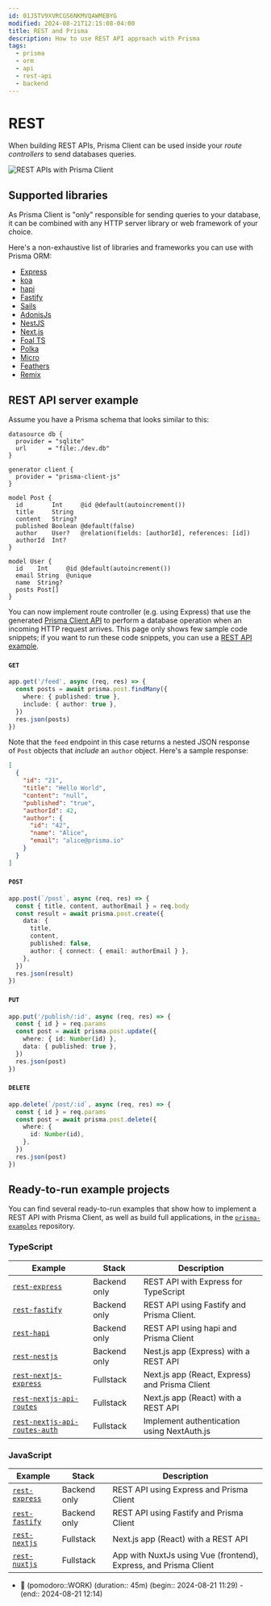 ```yaml
---
id: 01J5TV9XVRCGS6NKMVQAWMEBYG
modified: 2024-08-21T12:15:08-04:00
title: REST and Prisma
description: How to use REST API approach with Prisma
tags:
  - prisma
  - orm
  - api
  - rest-api
  - backend
---
```

# REST

When building REST APIs, Prisma Client can be used inside your _route controllers_ to send databases queries.

![REST APIs with Prisma Client](https://www.prisma.io/docs/assets/images/prisma-rest-apis-0e61276a3ec593d67c0a7d46875fe023.png)

## Supported libraries[​](https://www.prisma.io/docs/orm/overview/prisma-in-your-stack/rest#supported-libraries "Direct link to Supported libraries")

As Prisma Client is "only" responsible for sending queries to your database, it can be combined with any HTTP server library or web framework of your choice.

Here's a non-exhaustive list of libraries and frameworks you can use with Prisma ORM:

- [Express](https://expressjs.com/)
- [koa](https://koajs.com/)
- [hapi](https://hapi.dev/)
- [Fastify](https://www.fastify.io/)
- [Sails](https://sailsjs.com/)
- [AdonisJs](https://adonisjs.com/)
- [NestJS](https://nestjs.com/)
- [Next.js](https://nextjs.org/)
- [Foal TS](https://foalts.org/)
- [Polka](https://github.com/lukeed/polka)
- [Micro](https://github.com/zeit/micro)
- [Feathers](https://feathersjs.com/)
- [Remix](https://remix.run/)

## REST API server example[​](https://www.prisma.io/docs/orm/overview/prisma-in-your-stack/rest#rest-api-server-example "Direct link to REST API server example")

Assume you have a Prisma schema that looks similar to this:

```prisma
datasource db {
  provider = "sqlite"
  url      = "file:./dev.db"
}

generator client {
  provider = "prisma-client-js"
}

model Post {
  id        Int     @id @default(autoincrement())
  title     String
  content   String?
  published Boolean @default(false)
  author    User?   @relation(fields: [authorId], references: [id])
  authorId  Int?
}

model User {
  id    Int     @id @default(autoincrement())
  email String  @unique
  name  String?
  posts Post[]
}
```

You can now implement route controller (e.g. using Express) that use the generated [Prisma Client API](https://www.prisma.io/docs/orm/prisma-client) to perform a database operation when an incoming HTTP request arrives. This page only shows few sample code snippets; if you want to run these code snippets, you can use a [REST API example](https://github.com/prisma/prisma-examples/tree/latest/typescript/rest-express).

#### `GET`[​](https://www.prisma.io/docs/orm/overview/prisma-in-your-stack/rest#get "Direct link to get")

```typescript
app.get('/feed', async (req, res) => {
  const posts = await prisma.post.findMany({
    where: { published: true },
    include: { author: true },
  })
  res.json(posts)
})
```

Note that the `feed` endpoint in this case returns a nested JSON response of `Post` objects that _include_ an `author` object. Here's a sample response:

```json
[
  {
    "id": "21",
    "title": "Hello World",
    "content": "null",
    "published": "true",
    "authorId": 42,
    "author": {
      "id": "42",
      "name": "Alice",
      "email": "alice@prisma.io"
    }
  }
]
```

#### `POST`[​](https://www.prisma.io/docs/orm/overview/prisma-in-your-stack/rest#post "Direct link to post")

```typescript
app.post(`/post`, async (req, res) => {
  const { title, content, authorEmail } = req.body
  const result = await prisma.post.create({
    data: {
      title,
      content,
      published: false,
      author: { connect: { email: authorEmail } },
    },
  })
  res.json(result)
})

```

#### `PUT`[​](https://www.prisma.io/docs/orm/overview/prisma-in-your-stack/rest#put "Direct link to put")

```typescript
app.put('/publish/:id', async (req, res) => {
  const { id } = req.params
  const post = await prisma.post.update({
    where: { id: Number(id) },
    data: { published: true },
  })
  res.json(post)
})
```

#### `DELETE`[​](https://www.prisma.io/docs/orm/overview/prisma-in-your-stack/rest#delete "Direct link to delete")

```typescript
app.delete(`/post/:id`, async (req, res) => {
  const { id } = req.params
  const post = await prisma.post.delete({
    where: {
      id: Number(id),
    },
  })
  res.json(post)
})
```
## Ready-to-run example projects[​](https://www.prisma.io/docs/orm/overview/prisma-in-your-stack/rest#ready-to-run-example-projects "Direct link to Ready-to-run example projects")

You can find several ready-to-run examples that show how to implement a REST API with Prisma Client, as well as build full applications, in the [`prisma-examples`](https://github.com/prisma/prisma-examples/) repository.

### TypeScript[​](https://www.prisma.io/docs/orm/overview/prisma-in-your-stack/rest#typescript "Direct link to TypeScript")

|**Example**|**Stack**|**Description**|
|---|---|---|
|[`rest-express`](https://github.com/prisma/prisma-examples/tree/latest/typescript/rest-express)|Backend only|REST API with Express for TypeScript|
|[`rest-fastify`](https://github.com/prisma/prisma-examples/tree/latest/typescript/rest-fastify)|Backend only|REST API using Fastify and Prisma Client.|
|[`rest-hapi`](https://github.com/prisma/prisma-examples/tree/latest/typescript/rest-hapi)|Backend only|REST API using hapi and Prisma Client|
|[`rest-nestjs`](https://github.com/prisma/prisma-examples/tree/latest/typescript/rest-nestjs)|Backend only|Nest.js app (Express) with a REST API|
|[`rest-nextjs-express`](https://github.com/prisma/prisma-examples/tree/latest/typescript/rest-nextjs-express)|Fullstack|Next.js app (React, Express) and Prisma Client|
|[`rest-nextjs-api-routes`](https://github.com/prisma/prisma-examples/tree/latest/typescript/rest-nextjs-api-routes)|Fullstack|Next.js app (React) with a REST API|
|[`rest-nextjs-api-routes-auth`](https://github.com/prisma/prisma-examples/tree/latest/typescript/rest-nextjs-api-routes-auth)|Fullstack|Implement authentication using NextAuth.js|

### JavaScript[​](https://www.prisma.io/docs/orm/overview/prisma-in-your-stack/rest#javascript "Direct link to JavaScript")

| **Example**                                                                                     | **Stack**    | **Description**                                                  |
| ----------------------------------------------------------------------------------------------- | ------------ | ---------------------------------------------------------------- |
| [`rest-express`](https://github.com/prisma/prisma-examples/tree/latest/javascript/rest-express) | Backend only | REST API using Express and Prisma Client                         |
| [`rest-fastify`](https://github.com/prisma/prisma-examples/tree/latest/javascript/rest-fastify) | Backend only | REST API using Fastify and Prisma Client                         |
| [`rest-nextjs`](https://github.com/prisma/prisma-examples/tree/latest/javascript/rest-nextjs)   | Fullstack    | Next.js app (React) with a REST API                              |
| [`rest-nuxtjs`](https://github.com/prisma/prisma-examples/tree/latest/javascript/rest-nuxtjs)   | Fullstack    | App with NuxtJs using Vue (frontend), Express, and Prisma Client |
- 🍅 (pomodoro::WORK) (duration:: 45m) (begin:: 2024-08-21 11:29) - (end:: 2024-08-21 12:14)